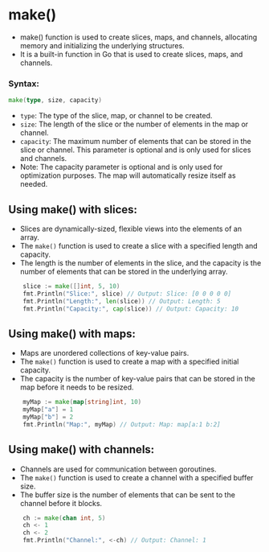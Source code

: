 # make()
- make() function is used to create slices, maps, and channels, allocating memory and initializing the underlying structures.
- It is a built-in function in Go that is used to create slices, maps, and channels.

### Syntax:
```go
make(type, size, capacity)
```
- `type`: The type of the slice, map, or channel to be created.
- `size`: The length of the slice or the number of elements in the map or channel.
- `capacity`: The maximum number of elements that can be stored in the slice or channel. This parameter is optional and is only used for slices and channels.
- Note: The capacity parameter is optional and is only used for optimization purposes. The map will automatically resize itself as needed.

## Using make() with slices:
- Slices are dynamically-sized, flexible views into the elements of an array.
- The `make()` function is used to create a slice with a specified length and capacity.
- The length is the number of elements in the slice, and the capacity is the number of elements that can be stored in the underlying array.
```go
    slice := make([]int, 5, 10)
    fmt.Println("Slice:", slice) // Output: Slice: [0 0 0 0 0]
    fmt.Println("Length:", len(slice)) // Output: Length: 5
    fmt.Println("Capacity:", cap(slice)) // Output: Capacity: 10
```

## Using make() with maps:
- Maps are unordered collections of key-value pairs.
- The `make()` function is used to create a map with a specified initial capacity.
- The capacity is the number of key-value pairs that can be stored in the map before it needs to be resized.
```go
    myMap := make(map[string]int, 10)
    myMap["a"] = 1
    myMap["b"] = 2
    fmt.Println("Map:", myMap) // Output: Map: map[a:1 b:2]
```


## Using make() with channels:
- Channels are used for communication between goroutines.
- The `make()` function is used to create a channel with a specified buffer size.
- The buffer size is the number of elements that can be sent to the channel before it blocks.
```go
    ch := make(chan int, 5)
    ch <- 1
    ch <- 2
    fmt.Println("Channel:", <-ch) // Output: Channel: 1
```